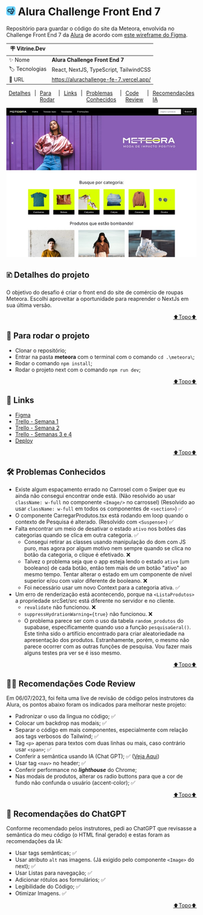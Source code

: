 # <img src="./meteora/public/alura_challenge_icon.png" style="height: 24px"> Alura Challenge Front End 7
Repositório para guardar o código do site da Meteora, envolvida no Challenge Front End 7 da <a href="https://www.alura.com.br/">Alura</a> de acordo com <a href="https://www.figma.com/file/IVO00we38ZQzTayF7Viimm/Challenge-Front-end-%7C-Loja-Meteora-(Copy)?type=design&node-id=2386%3A3188&t=NJQNo7dpIo7Ipb0g-1">este wireframe do Figma</a>.

| :placard: Vitrine.Dev |     |
| -------------  | --- |
| :sparkles: Nome        | **Alura Challenge Front End 7**
| :label: Tecnologias | React, NextJS, TypeScript, TailwindCSS
| :rocket: URL         | https://alurachallenge-fe-7.vercel.app/

<div style="display:flex; justify-content: center; margin-bottom: 10px;">
    <a style="margin: 0 10px" href="#-detalhes-do-projeto">Detalhes</a> | 
    <a style="margin: 0 10px" href="#-para-rodar-o-projeto">Para Rodar</a> | 
    <a style="margin: 0 10px" href="#-links">Links</a> |
    <a style="margin: 0 10px" href="#%EF%B8%8F-problemas-conhecidos">Problemas Conhecidos</a> |
    <a style="margin: 0 10px" href="#-recomendações-code-review">Code Review</a> | 
    <a style="margin: 0 10px" href="#-recomendações-do-chatgpt">Recomendações IA</a>
</div>

<!-- Inserir imagem com a #vitrinedev ao final do link -->
![](./meteora/public/Meteora_Preview.jpg#vitrinedev)

## 🗈 Detalhes do projeto
O objetivo do desafio é criar o front end do site de comércio de roupas Meteora. Escolhi aproveitar a oportunidade para reaprender o NextJs em sua última versão.

<a href="#" style="display:flex; justify-content: end"> ⬆️Topo⬆️</a>

## 📀 Para rodar o projeto
- Clonar o repositório;
- Entrar na pasta __meteora__ com o terminal com o comando ```cd .\meteora\```;
- Rodar o comando ```npm install```;
- Rodar o projeto next com o comando ```npm run dev```;

<a href="#" style="display:flex; justify-content: end"> ⬆️Topo⬆️</a>

## 🔗 Links
- <a href="https://www.figma.com/file/IVO00we38ZQzTayF7Viimm/Challenge-Front-end-%7C-Loja-Meteora-(Copy)?type=design&node-id=2386%3A3188&mode=design&t=S6Ql9fSE4qJuxw4P-1" target="_blank">Figma</a>
- <a href="https://trello.com/b/ezN5ADgZ/alura-challenge-fe-7-semana-1" target="_blank">Trello - Semana 1</a>
- <a href="https://trello.com/b/4nevqD06/alura-challenge-fe-7-semana-2" target="_blank">Trello - Semana 2</a>
- <a href="https://trello.com/b/Skz3kdd1/alura-challenge-fe7-semanas-3-e-4">Trello - Semanas 3 e 4</a>
- <a href="https://alurachallenge-fe-7.vercel.app/">Deploy</a>

<a href="#" style="display:flex; justify-content: end"> ⬆️Topo⬆️</a>

## 🛠️ Problemas Conhecidos
- Existe algum espaçamento errado no Carrosel com o Swiper que eu ainda não consegui encontrar onde está. (Não resolvido ao usar ```className: w-full``` no componente ```<Image/>``` no carrossel) (Resolvido ao usar ```className: w-full``` em todos os componentes de ```<section>```) ✅
- O componente CarregarProdutos.tsx está rodando em loop quando o contexto de Pesquisa é alterado. (Resolvido com ```<Suspense>```) ✅
- Falta encontrar um meio de desativar o estado ```ativo``` nos botôes das categorias quando se clica em outra categoria. ✅
    - Consegui retirar as classes usando manipulação do dom com JS puro, mas agora por algum motivo nem sempre quando se clica no botão da categoria, o clique é efetivado. ❌
    - Talvez o problema seja que o app esteja lendo o estado ```ativo``` (um booleano) de cada botão, então tem mais de um botão "ativo" ao mesmo tempo. Tentar alterar o estado em um componente de nível superior e/ou com valor diferente de booleano. ❌
    - Foi necessário usar um novo Context para a categoria ativa. ✅
- Um erro de renderização está acontecendo, porque na ```<ListaProdutos>``` a propriedade srcSet/src está diferente no servidor e no cliente.
    - ```revalidate``` não funcionou. ❌
    - ```suppressHydrationWarning={true}``` não funcionou. ❌
    - O problema parece ser com o uso da tabela ```random_produtos``` do supabase, especificamente quando uso a função ```pesquisaGeral()```. Este tinha sido o artifício encontrado para criar aleatoriedade na apresentação dos produtos. Estranhamente, porém, o mesmo não parece ocorrer com as outras funções de pesquisa. Vou fazer mais alguns testes pra ver se é isso mesmo.

<a href="#" style="display:flex; justify-content: end"> ⬆️Topo⬆️</a>

## 👩‍🏫 Recomendações Code Review
Em 06/07/2023, foi feita uma live de revisão de código pelos instrutores da Alura, os pontos abaixo foram os indicados para melhorar neste projeto:
- Padronizar o uso da lingua no código; ✅
- Colocar um backdrop nas modais; ✅
- Separar o código em mais componentes, especialmente com relação aos tags verbosos do Tailwind; ✅
- Tag ```<p>``` apenas para textos com duas linhas ou mais, caso contrário usar ```<span>```; ✅
- Conferir a semântica usando IA (Chat GPT); ✅ (<a href="https://github.com/Enyus/alurachallengeFE7/blob/main/opiniaoGPT.md">Veja Aqui</a>)
- Usar tag ```<nav>``` no header; ✅
- Conferir performance no ***lighthouse*** do Chrome;
- Nas modais de produtos, alterar os radio buttons para que a cor de fundo não confunda o usuário (accent-color); ✅

<a href="#" style="display:flex; justify-content: end"> ⬆️Topo⬆️</a>

## 🤖 Recomendações do ChatGPT
Conforme recomendado pelos instrutores, pedi ao ChatGPT que revisasse a semântica do meu código (o HTML final gerado) e estas foram as recomendações da IA:
- Usar tags semânticas; ✅
- Usar atributo ```alt``` nas imagens. (Já exigido pelo componente ```<Image>``` do next); ✅
- Usar Listas para navegação; ✅
- Adicionar rótulos aos formulários; ✅
- Legibilidade do Código; ✅
- Otimizar Imagens. ✅

<a href="#" style="display:flex; justify-content: end"> ⬆️Topo⬆️</a>
